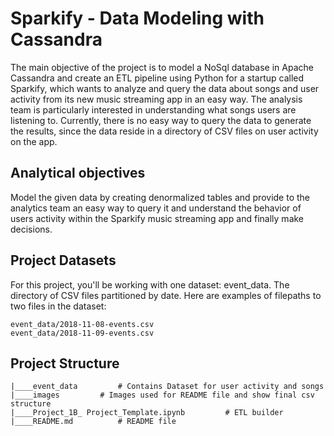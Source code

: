 # Sparkify - Data Modeling with Cassandra

The main objective of the project is to model a NoSql database in Apache Cassandra and create an ETL pipeline using Python for a startup called Sparkify, which wants to analyze and query the data about songs and user activity from its new music streaming app in an easy way. The analysis team is particularly interested in understanding what songs users are listening to. Currently, there is no easy way to query the data to generate the results, since the data reside in a directory of CSV files on user activity on the app.

## Analytical objectives

Model the given data by creating denormalized tables and provide to the analytics team an easy way to query it and understand the behavior of users activity within the Sparkify music streaming app and finally make decisions.

## Project Datasets

For this project, you'll be working with one dataset: event_data. The directory of CSV files partitioned by date. Here are examples of filepaths to two files in the dataset:

```
event_data/2018-11-08-events.csv
event_data/2018-11-09-events.csv
```

## Project Structure

```
|____event_data			# Contains Dataset for user activity and songs
|____images			# Images used for README file and show final csv structure
|____Project_1B_ Project_Template.ipynb			# ETL builder
|____README.md			# README file
```